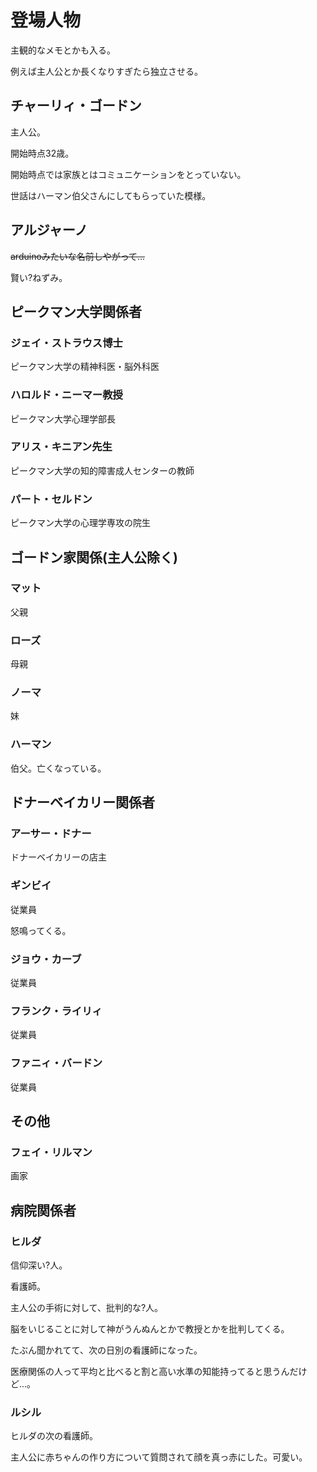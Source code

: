 # 登場人物

主観的なメモとかも入る。

例えば主人公とか長くなりすぎたら独立させる。

## チャーリィ・ゴードン

主人公。

開始時点32歳。

開始時点では家族とはコミュニケーションをとっていない。

世話はハーマン伯父さんにしてもらっていた模様。

## アルジャーノ

~~arduinoみたいな名前しやがって...~~

賢い?ねずみ。

## ピークマン大学関係者

### ジェイ・ストラウス博士

ピークマン大学の精神科医・脳外科医

### ハロルド・ニーマー教授

ピークマン大学心理学部長

### アリス・キニアン先生

ピークマン大学の知的障害成人センターの教師

### パート・セルドン

ピークマン大学の心理学専攻の院生

## ゴードン家関係(主人公除く)

### マット

父親

### ローズ

母親

### ノーマ

妹

### ハーマン

伯父。亡くなっている。

## ドナーベイカリー関係者

### アーサー・ドナー

ドナーベイカリーの店主

### ギンビイ

従業員

怒鳴ってくる。

### ジョウ・カーブ

従業員

### フランク・ライリィ

従業員

### ファニィ・バードン

従業員

## その他

### フェイ・リルマン

画家

## 病院関係者

### ヒルダ

信仰深い?人。

看護師。

主人公の手術に対して、批判的な?人。

脳をいじることに対して神がうんぬんとかで教授とかを批判してくる。

たぶん聞かれてて、次の日別の看護師になった。

医療関係の人って平均と比べると割と高い水準の知能持ってると思うんだけど...。

### ルシル

ヒルダの次の看護師。

主人公に赤ちゃんの作り方について質問されて顔を真っ赤にした。可愛い。
